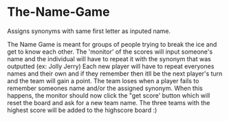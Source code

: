 # The-Name-Game
Assigns synonyms with same first letter as inputed name.

The Name Game is meant for groups of people trying to break the ice and get to know each other.
The 'monitor' of the scores will input someone's name and the individual will have to repeat it with the synonym that
was outputted (ex: Jolly Jerry)
Each new player will have to repeat everyones names and their own and if they remember then itll be the next player's turn and 
the team will gain a point.
The team loses when a player fails to remember someones name and/or the assigned synonym. When this happens, the monitor should
now click the "get score' button which will reset the board and ask for a new team name.
The three teams with the highest score will be added to the highscore board :)


